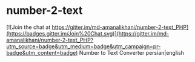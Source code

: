 # number-2-text

[![Join the chat at https://gitter.im/md-amanalikhani/number-2-text_PHP](https://badges.gitter.im/Join%20Chat.svg)](https://gitter.im/md-amanalikhani/number-2-text_PHP?utm_source=badge&utm_medium=badge&utm_campaign=pr-badge&utm_content=badge)
Number to Text Converter
persian|english

